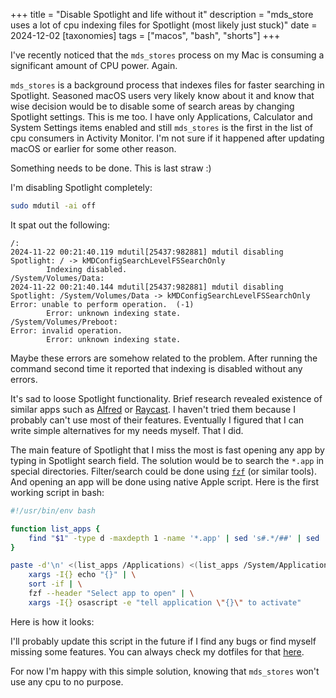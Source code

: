 +++
title = "Disable Spotlight and life without it"
description = "mds_store uses a lot of cpu indexing files for Spotlight (most likely just stuck)"
date = 2024-12-02
[taxonomies]
tags = ["macos", "bash", "shorts"]
+++

I've recently noticed that the `mds_stores` process on my Mac is consuming a
significant amount of CPU power. Again.

`mds_stores` is a background process that indexes files for faster searching in
Spotlight. Seasoned macOS users very likely know about it and know that wise
decision would be to disable some of search areas by changing Spotlight settings.
This is me too. I have only Applications, Calculator and System Settings items
enabled and still `mds_stores` is the first in the list of cpu consumers in
Activity Monitor. I'm not sure if it happened after updating macOS or earlier
for some other reason.

Something needs to be done. This is last straw :)

I'm disabling Spotlight completely:

```bash
sudo mdutil -ai off
```

It spat out the following:
```
/:
2024-11-22 00:21:40.119 mdutil[25437:982881] mdutil disabling Spotlight: / -> kMDConfigSearchLevelFSSearchOnly
        Indexing disabled.
/System/Volumes/Data:
2024-11-22 00:21:40.144 mdutil[25437:982881] mdutil disabling Spotlight: /System/Volumes/Data -> kMDConfigSearchLevelFSSearchOnly
Error: unable to perform operation.  (-1)
        Error: unknown indexing state.
/System/Volumes/Preboot:
Error: invalid operation.
        Error: unknown indexing state.
```

Maybe these errors are somehow related to the problem. After running the command
second time it reported that indexing is disabled without any errors.

It's sad to loose Spotlight functionality. Brief research revealed existence of
similar apps such as [Alfred](https://www.alfredapp.com) or
[Raycast](https://www.raycast.com). I haven't tried them because I probably
can't use most of their features. Eventually I figured that I can write
simple alternatives for my needs myself. That I did.

The main feature of Spotlight that I miss the most is fast opening any app by
typing in Spotlight search field. The solution would be to search the `*.app`
in special directories. Filter/search could be done using 
[`fzf`](https://junegunn.github.io/fzf/) (or similar tools). And opening an
app will be done using native Apple script. Here is the first working script
in bash:

```bash
#!/usr/bin/env bash

function list_apps {
    find "$1" -type d -maxdepth 1 -name '*.app' | sed 's#.*/##' | sed 's/.app$//'
}

paste -d'\n' <(list_apps /Applications) <(list_apps /System/Applications) <(list_apps /System/Applications/Utilities) | \
    xargs -I{} echo "{}" | \
    sort -if | \
    fzf --header "Select app to open" | \
    xargs -I{} osascript -e "tell application \"{}\" to activate"
```

Here is how it looks:

<div>
<script src="https://asciinema.org/a/693053.js" id="asciicast-693053" async="true"></script>
</div>

I'll probably update this script in the future if I find any bugs or find myself
missing some features. You can always check my dotfiles for that
[here](https://github.com/zummenix/dotfiles/tree/master/scripts).

For now I'm happy with this simple solution, knowing that `mds_stores` won't
use any cpu to no purpose.
